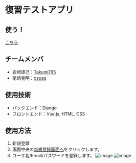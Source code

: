 # 復習テストアプリ
## 使う！
<a href="http://54.248.134.52/login/" target="_brank">こちら</a>
## チームメンバ
- 岩﨑琢己：<a href=https://github.com/takumi765 target=_brank>Takumi765</a>
- 尾崎克明：<a href=https://github.com/ozuaq>ozuaq</a>
## 使用技術
- バックエンド：Django
- フロントエンド：Vue.js, HTML, CSS
## 使用方法
1. 新規登録
  1. 画面中央の<a href=http://54.248.134.52/create_user>新規登録画面へ</a>をクリックします。
  2. ユーザ名/Email/パスワードを登録します。
![image](https://user-images.githubusercontent.com/82143606/204824032-4dd4ae85-a2ae-4693-82a2-537df762a8ca.png)
![image](https://user-images.githubusercontent.com/82143606/204824371-8e0afc62-236b-4703-82c8-fdb04fd84e82.png)
